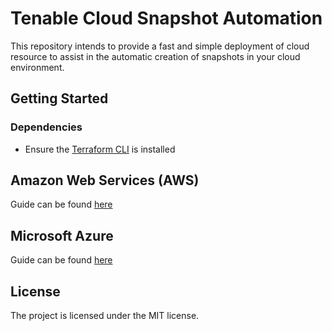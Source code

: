 # Tenable Cloud Snapshot Automation
This repository intends to provide a fast and simple deployment of cloud resource to assist in the automatic creation of
snapshots in your cloud environment. 

## Getting Started
### Dependencies
* Ensure the [Terraform CLI](https://developer.hashicorp.com/terraform/downloads) is installed

## Amazon Web Services (AWS)
Guide can be found [here](aws/README.md)

## Microsoft Azure
Guide can be found [here](azure/README.md)

## License
The project is licensed under the MIT license.
